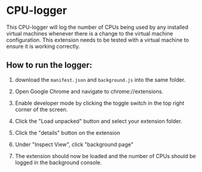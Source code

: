 # CPU-logger

This CPU-logger will log the number of CPUs being used by any installed virtual machines whenever there is a change to the virtual machine configuration. This extension needs to be tested with a virtual machine to ensure it is working correctly.

## How to run the logger:

  1. download the `manifest.json` and `background.js` into the same folder.
  
  2. Open Google Chrome and navigate to chrome://extensions.
  
  3. Enable developer mode by clicking the toggle switch in the top right corner of the screen.
  
  4. Click the "Load unpacked" button and select your extension folder.
  
  5. Click the "details" button on the extension
  
  6. Under "Inspect View", click "background page"
  
  7. The extension should now be loaded and the number of CPUs should be logged in the background console.
